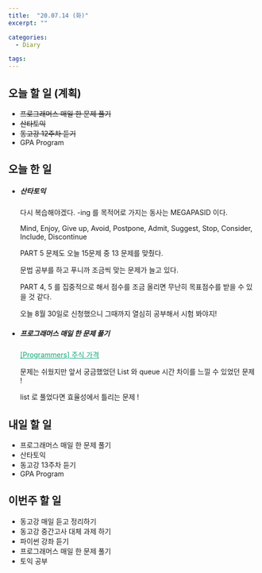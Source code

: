 ```yaml
---
title:  "20.07.14 (화)"
excerpt: ""

categories:
  - Diary

tags:
---
```


## 오늘 할 일 (계획)

- ~~프로그래머스 매일 한 문제 풀기~~
- ~~산타토익~~
- ~~동고강 12주차 듣기~~
- GPA Program

## 오늘 한 일

- ##### 산타토익

  다시 복습해야겠다. -ing 를 목적어로 가지는 동사는 MEGAPASID 이다.

  Mind, Enjoy, Give up, Avoid, Postpone, Admit, Suggest, Stop, Consider, Include, Discontinue

  PART 5 문제도 오늘 15문제 중 13 문제를 맞췄다.

  문법 공부를 하고 푸니까 조금씩 맞는 문제가 늘고 있다.

  PART 4, 5 를 집중적으로 해서 점수를 조금 올리면 무난히 목표점수를 받을 수 있을 것 같다.

  오늘 8월 30일로 신청했으니 그때까지 열심히 공부해서 시험 봐야지!

- ##### 프로그래머스 매일 한 문제 풀기

  <a href="https://nam-ki-bok.github.io/quiz/Quiz_Stock/" style="color:#0FA678">[Programmers] 주식 가격</a>

  문제는 쉬웠지만 앞서 궁금했었던 List 와 queue 시간 차이를 느낄 수 있었던 문제 !

  list 로 풀었다면 효율성에서 틀리는 문제 !


## 내일 할 일

- 프로그래머스 매일 한 문제 풀기
- 산타토익
- 동고강 13주차 듣기
- GPA Program

## 이번주 할 일

- 동고강 매일 듣고 정리하기
- 동고강 중간고사 대체 과제 하기
- 파이썬 강좌 듣기
- 프로그래머스 매일 한 문제 풀기
- 토익 공부
